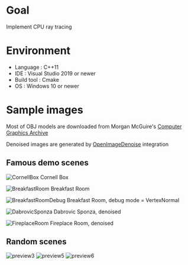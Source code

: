 # Goal

Implement CPU ray tracing

# Environment

* Language   : C++11
* IDE        : Visual Studio 2019 or newer
* Build tool : Cmake
* OS         : Windows 10 or newer

# Sample images

Most of OBJ models are downloaded from Morgan McGuire's [Computer Graphics Archive](https://casual-effects.com/data)

Denoised images are generated by [OpenImageDenoise](https://github.com/OpenImageDenoise/oidn) integration

## Famous demo scenes

![CornellBox](https://user-images.githubusercontent.com/11644393/206691703-35e7985a-a5bc-4e74-8ed9-0ce6cf4543f4.jpg)
Cornell Box

![BreakfastRoom](https://user-images.githubusercontent.com/11644393/206691960-0d3def29-b561-4185-9815-e621bcb5c183.jpg)
Breakfast Room

![BreakfastRoomDebug](https://user-images.githubusercontent.com/11644393/206693424-017dec2d-35b8-4d21-a4fd-33d791c8fcea.jpg)
Breakfast Room, debug mode = VertexNormal

![DabrovicSponza](https://user-images.githubusercontent.com/11644393/207809338-75d54b4b-7756-4bfd-8945-539b79f3fe49.jpg)
Dabrovic Sponza, denoised

![FireplaceRoom](https://user-images.githubusercontent.com/11644393/207712336-349be0a9-54d1-4ebf-8c7b-c730eede4d8b.jpg)
Fireplace Room, denoised

## Random scenes

![preview3](https://user-images.githubusercontent.com/11644393/51801447-49746080-2281-11e9-9d56-2954ab4039c1.jpg)
![preview5](https://user-images.githubusercontent.com/11644393/153760159-e1e8b09c-00b9-4ca9-97c9-9e8421bbecd8.jpg)
![preview6](https://user-images.githubusercontent.com/11644393/186878829-f7ce3927-c30e-4686-abec-94df6e6a5ccb.jpg)
